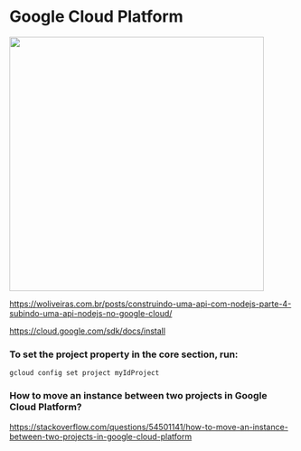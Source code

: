 # Google Cloud Platform

<img src="https://images.techhive.com/images/article/2014/08/google-cloud-platform-100371436-large.idge.png" width="450px">


https://woliveiras.com.br/posts/construindo-uma-api-com-nodejs-parte-4-subindo-uma-api-nodejs-no-google-cloud/

https://cloud.google.com/sdk/docs/install

### To set the project property in the core section, run:
```
gcloud config set project myIdProject
```

### How to move an instance between two projects in Google Cloud Platform?
https://stackoverflow.com/questions/54501141/how-to-move-an-instance-between-two-projects-in-google-cloud-platform

